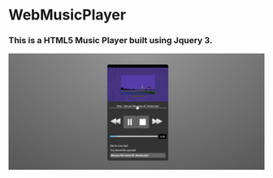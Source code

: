 # WebMusicPlayer  
### This is a HTML5 Music Player built using Jquery 3.
![Screenshot](/img/Screenshot.png)
